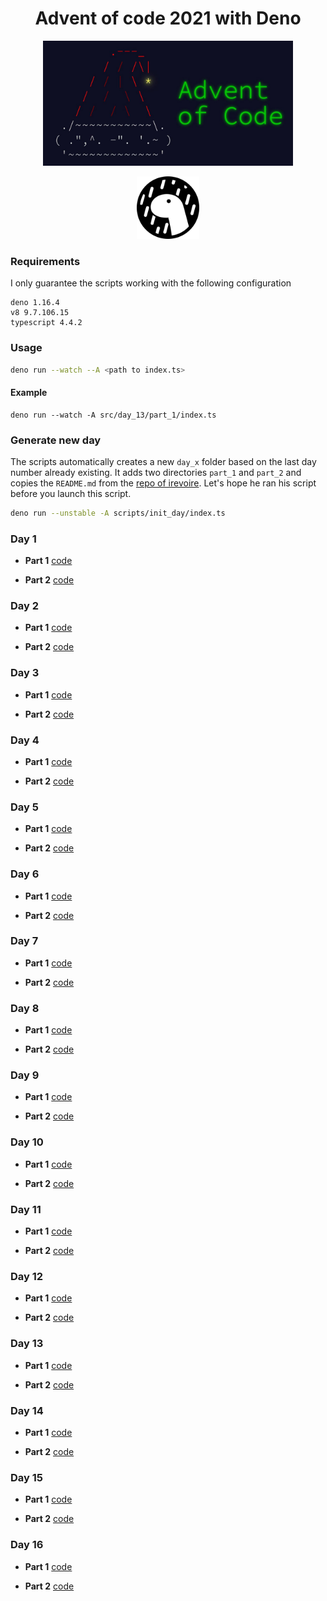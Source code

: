 <h1 align="center"> Advent of code 2021 with Deno </h1>

<p align="center">
  <img src="./assets/advent.jpeg" width="400" height="auto" />
</p>

<p align="center">
  <img src="./assets/logo.svg" width="100" height="auto" />
</p>

### Requirements 

I only guarantee the scripts working with the following configuration

```
deno 1.16.4
v8 9.7.106.15
typescript 4.4.2
```

### Usage

```bash
deno run --watch --A <path to index.ts>
```

#### Example

```
deno run --watch -A src/day_13/part_1/index.ts
```

### Generate new day

The scripts automatically creates a new `day_x` folder based on the last day number already existing.
It adds two directories `part_1` and `part_2` and copies the `README.md` from the [repo of irevoire](git@github.com:irevoire/aoc2021.git).
Let's hope he ran his script before you launch this script. 

```bash
deno run --unstable -A scripts/init_day/index.ts
```

### Day 1

- **Part 1** [code](src/day_01/part_1/aoc.ts)

- **Part 2** [code](./src/day_01/part_2/aoc.ts)


### Day 2

- **Part 1** [code](./src/day_02/part_1/aoc.ts)

- **Part 2** [code](./src/day_02/part_2/aoc.ts)


### Day 3

- **Part 1** [code](./src/day_03/part_1/aoc.ts)

- **Part 2** [code](./src/day_03/part_2/aoc.ts)

### Day 4

- **Part 1** [code](./src/day_04/part_1/aoc.ts)

- **Part 2** [code](./src/day_04/part_2/aoc.ts)

### Day 5

- **Part 1** [code](./src/day_05/part_1/aoc.ts)

- **Part 2** [code](./src/day_05/part_2/aoc.ts)

### Day 6

- **Part 1** [code](./src/day_06/part_1/aoc.ts)

- **Part 2** [code](./src/day_06/part_2/aoc.ts)

### Day 7

- **Part 1** [code](./src/day_07/part_1/aoc.ts)

- **Part 2** [code](./src/day_07/part_2/aoc.ts)

### Day 8

- **Part 1** [code](./src/day_08/part_1/aoc.ts)

- **Part 2** [code](./src/day_08/part_2/aoc.ts)

### Day 9

- **Part 1** [code](./src/day_09/part_1/aoc.ts)

- **Part 2** [code](./src/day_09/part_2/aoc.ts)

### Day 10

- **Part 1** [code](./src/day_10/part_1/aoc.ts)

- **Part 2** [code](./src/day_10/part_2/aoc.ts)

### Day 11

- **Part 1** [code](./src/day_11/part_1/aoc.ts)

- **Part 2** [code](./src/day_11/part_2/aoc.ts)

### Day 12

- **Part 1** [code](./src/day_12/part_1/aoc.ts)

- **Part 2** [code](./src/day_12/part_2/aoc.ts)

### Day 13

- **Part 1** [code](./src/day_13/part_1/aoc.ts)

- **Part 2** [code](./src/day_13/part_2/aoc.ts)

### Day 14

- **Part 1** [code](./src/day_14/part_1/aoc.ts)

- **Part 2** [code](./src/day_14/part_2/aoc.ts)

### Day 15

- **Part 1** [code](./src/day_15/part_1/aoc.ts)

- **Part 2** [code](./src/day_15/part_2/aoc.ts)

### Day 16

- **Part 1** [code](./src/day_16/part_1/aoc.ts)

- **Part 2** [code](./src/day_16/part_2/aoc.ts)
